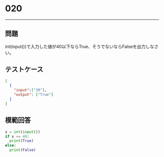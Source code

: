 
# 020

---

## 問題

int(input())で入力した値が40以下ならTrue、そうでないならFalseを出力しなさい。

## テストケース

```json
[
  {
    "input":["30"],
    "output": ["True"]
  }
]
```

## 模範回答

```python
x = int(input())
if x <= 40:
  print(True)
else:
  print(False)
```

